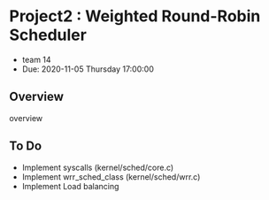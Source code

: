 # Project2 : Weighted Round-Robin Scheduler
- team 14
- Due: 2020-11-05 Thursday 17:00:00

## Overview
overview

## To Do
- Implement syscalls (kernel/sched/core.c)
- Implement wrr_sched_class (kernel/sched/wrr.c) 
- Implement Load balancing
